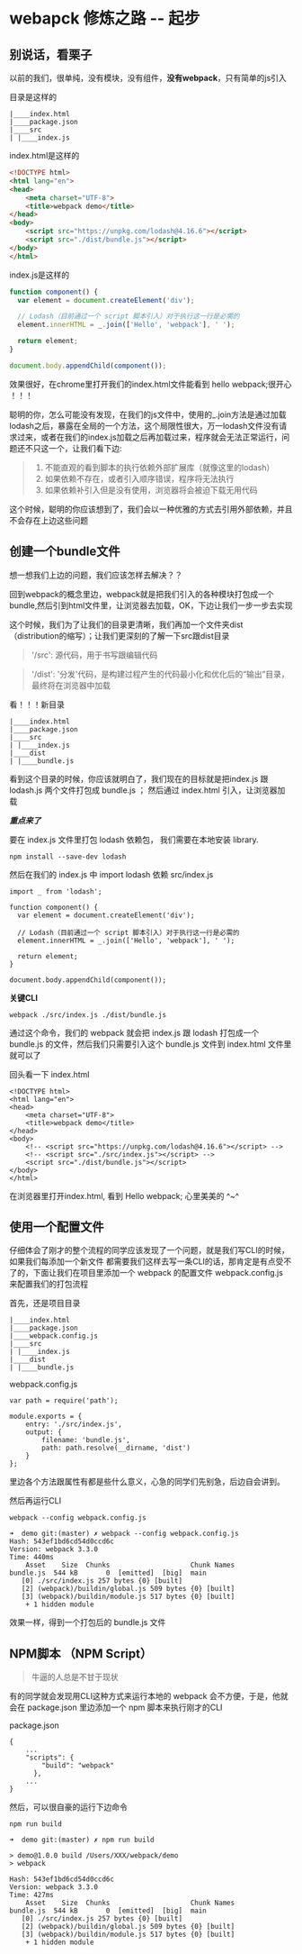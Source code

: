 # webapck 修炼之路 -- 起步
## 别说话，看栗子

以前的我们，很单纯，没有模块，没有组件，**没有webpack**，只有简单的js引入

目录是这样的

```
|____index.html
|____package.json
|____src
| |____index.js
```
index.html是这样的

```html
<!DOCTYPE html>
<html lang="en">
<head>
    <meta charset="UTF-8">
    <title>webpack demo</title>
</head>
<body>
    <script src="https://unpkg.com/lodash@4.16.6"></script>
    <script src="./dist/bundle.js"></script>
</body>
</html>
```
index.js是这样的

``` javascript
function component() {
  var element = document.createElement('div');

  // Lodash（目前通过一个 script 脚本引入）对于执行这一行是必需的
  element.innerHTML = _.join(['Hello', 'webpack'], ' ');

  return element;
}

document.body.appendChild(component());
```

效果很好，在chrome里打开我们的index.html文件能看到 hello webpack;很开心 ！！！

聪明的你，怎么可能没有发现，在我们的js文件中，使用的_.join方法是通过加载lodash之后，暴露在全局的一个方法，这个局限性很大，万一lodash文件没有请求过来，或者在我们的index.js加载之后再加载过来，程序就会无法正常运行，问题还不只这一个，让我们看下边:

> 1. 不能直观的看到脚本的执行依赖外部扩展库（就像这里的lodash）
> 2. 如果依赖不存在，或者引入顺序错误，程序将无法执行
> 3. 如果依赖补引入但是没有使用，浏览器将会被迫下载无用代码

这个时候，聪明的你应该想到了，我们会以一种优雅的方式去引用外部依赖，并且不会存在上边这些问题

## 创建一个bundle文件

想一想我们上边的问题，我们应该怎样去解决？？

回到webpack的概念里边，webpack就是把我们引入的各种模块打包成一个bundle,然后引到html文件里，让浏览器去加载，OK，下边让我们一步一步去实现

这个时候，我们为了让我们的目录更清晰，我们再加一个文件夹dist（distribution的缩写）；让我们更深刻的了解一下src跟dist目录

> '/src': 源代码，用于书写跟编辑代码

> '/dist': '分发'代码，是构建过程产生的代码最小化和优化后的“输出”目录，最终将在浏览器中加载

看！！！新目录

```
|____index.html
|____package.json
|____src
| |____index.js
|____dist
| |____bundle.js
```
看到这个目录的时候，你应该就明白了，我们现在的目标就是把index.js 跟 lodash.js 两个文件打包成 bundle.js ； 然后通过 index.html 引入，让浏览器加载

***重点来了***

要在 index.js 文件里打包 lodash 依赖包， 我们需要在本地安装 library.

```
npm install --save-dev lodash
```
然后在我们的 index.js 中 import lodash 依赖
src/index.js

```
import _ from 'lodash';

function component() {
  var element = document.createElement('div');

  // Lodash（目前通过一个 script 脚本引入）对于执行这一行是必需的
  element.innerHTML = _.join(['Hello', 'webpack'], ' ');

  return element;
}

document.body.appendChild(component());
```
**关键CLI**

```
webpack ./src/index.js ./dist/bundle.js
```
通过这个命令，我们的 webpack 就会把 index.js 跟 lodash 打包成一个 bundle.js 的文件，然后我们只需要引入这个 bundle.js 文件到 index.html 文件里就可以了

回头看一下 index.html

```
<!DOCTYPE html>
<html lang="en">
<head>
    <meta charset="UTF-8">
    <title>webpack demo</title>
</head>
<body>
    <!-- <script src="https://unpkg.com/lodash@4.16.6"></script> -->
    <!-- <script src="./src/index.js"></script> -->
    <script src="./dist/bundle.js"></script>
</body>
</html>
```
在浏览器里打开index.html, 看到 Hello webpack;  心里美美的 ^~^

## 使用一个配置文件
仔细体会了刚才的整个流程的同学应该发现了一个问题，就是我们写CLI的时候，如果我们每添加一个新文件 都需要我们这样去写一条CLI的话，那肯定是有点受不了的，下面让我们在项目里添加一个 webpack 的配置文件 webpack.config.js 来配置我们的打包流程

首先，还是项目目录

```
|____index.html
|____package.json
|____webpack.config.js
|____src
| |____index.js
|____dist
| |____bundle.js
```
webpack.config.js

```
var path = require('path');

module.exports = {
    entry: './src/index.js',
    output: {
        filename: 'bundle.js',
        path: path.resolve(__dirname, 'dist')
    }
};
```
里边各个方法跟属性有都是些什么意义，心急的同学们先别急，后边自会讲到。

然后再运行CLI

```
webpack --config webpack.config.js
```

```
➜  demo git:(master) ✗ webpack --config webpack.config.js
Hash: 543ef1bd6cd54d0ccd6c
Version: webpack 3.3.0
Time: 440ms
    Asset    Size  Chunks                    Chunk Names
bundle.js  544 kB       0  [emitted]  [big]  main
   [0] ./src/index.js 257 bytes {0} [built]
   [2] (webpack)/buildin/global.js 509 bytes {0} [built]
   [3] (webpack)/buildin/module.js 517 bytes {0} [built]
    + 1 hidden module
```
效果一样，得到一个打包后的 bundle.js 文件

## NPM脚本 （NPM Script）
> 牛逼的人总是不甘于现状

有的同学就会发现用CLI这种方式来运行本地的 webpack 会不方便，于是，他就会在 package.json 里边添加一个 npm 脚本来执行刚才的CLI 

package.json

```
{
    ...
    "scripts": {
        "build": "webpack"
      },
    ...
}
```
然后，可以很自豪的运行下边命令

```
npm run build
```

```
➜  demo git:(master) ✗ npm run build

> demo@1.0.0 build /Users/XXX/webpack/demo
> webpack

Hash: 543ef1bd6cd54d0ccd6c
Version: webpack 3.3.0
Time: 427ms
    Asset    Size  Chunks                    Chunk Names
bundle.js  544 kB       0  [emitted]  [big]  main
   [0] ./src/index.js 257 bytes {0} [built]
   [2] (webpack)/buildin/global.js 509 bytes {0} [built]
   [3] (webpack)/buildin/module.js 517 bytes {0} [built]
    + 1 hidden module
```



